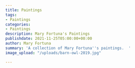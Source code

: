 ```yaml
---
title: Paintings
tags:
- Paintings
categories:
- Paintings
description: Mary Fortuna's Paintings
publishdate: 2021-11-25T05:00:00+00:00
author: Mary Fortuna
summary: 'A collection of Mary Fortuna''s paintings.  '
image_upload: "/uploads/barn-owl-2019.jpg"

---
```

